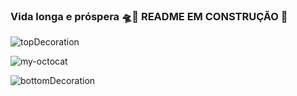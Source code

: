 ### Vida longa e próspera 🛸🖖 README EM CONSTRUÇÃO 🔨


![topDecoration](https://github.com/LucasSilvaMarts/LucasSilvaMarts/blob/main/wave.svg)

![my-octocat]()







![bottomDecoration](https://github.com/LucasSilvaMarts/LucasSilvaMarts/blob/main/wave%20bottom.svg)
